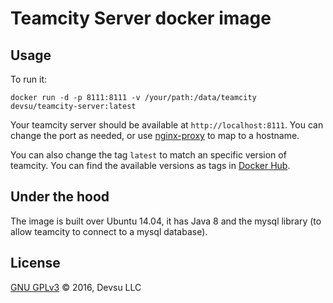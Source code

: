 # Teamcity Server docker image

## Usage

To run it:

`docker run -d -p 8111:8111 -v /your/path:/data/teamcity devsu/teamcity-server:latest`

Your teamcity server should be available at `http://localhost:8111`. You can change the port as needed, or use [nginx-proxy](https://github.com/jwilder/nginx-proxy) to map to a hostname.

You can also change the tag `latest` to match an specific version of teamcity. You can find the available versions as tags in [Docker Hub](https://hub.docker.com/r/devsu/teamcity-server).

## Under the hood

The image is built over Ubuntu 14.04, it has Java 8 and the mysql library (to allow teamcity to connect to a mysql database).

## License

[GNU GPLv3](https://github.com/devsu/docker-teamcity-server/blob/master/LICENSE) © 2016, Devsu LLC